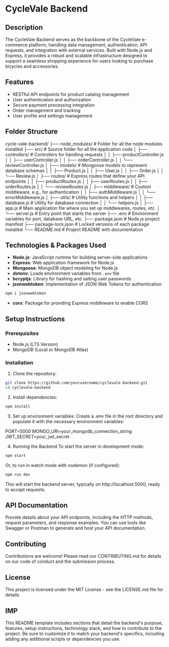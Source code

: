 # CycleVale Backend

## Description

The CycleVale Backend serves as the backbone of the CycleVale e-commerce platform, handling data management, authentication, API requests, and integration with external services. Built with Node.js and Express, it provides a robust and scalable infrastructure designed to support a seamless shopping experience for users looking to purchase bicycles and accessories.

## Features

- RESTful API endpoints for product catalog management
- User authentication and authorization
- Secure payment processing integration
- Order management and tracking
- User profile and settings management

## Folder Structure

cycle-vale-backend/
├── node_modules/                  # Folder for all the node modules installed
├── src/                           # Source folder for all the application code
│   ├── controllers/               # Controllers for handling requests
│   │   ├── productController.js
│   │   ├── userController.js
│   │   ├── orderController.js
│   │   └── reviewController.js
│   ├── models/                    # Mongoose models to represent database schemas
│   │   ├── Product.js
│   │   ├── User.js
│   │   ├── Order.js
│   │   └── Review.js
│   ├── routes/                    # Express routes that define your API endpoints
│   │   ├── productRoutes.js
│   │   ├── userRoutes.js
│   │   ├── orderRoutes.js
│   │   └── reviewRoutes.js
│   ├── middleware/                # Custom middleware, e.g., for authentication
│   │   ├── authMiddleware.js
│   │   └── errorMiddleware.js
│   ├── utils/                     # Utility functions and helpers
│   │   ├── database.js           # Utility for database connection
│   │   └── helpers.js
│   ├── app.js                     # Main application file where you set up middlewares, routes, etc.
│   └── server.js                  # Entry point that starts the server
├── .env                          # Environment variables for port, database URL, etc.
├── package.json                  # Node.js project manifest
├── package-lock.json             # Locked versions of each package installed
└── README.md                     # Project README with documentation


## Technologies & Packages Used

- **Node.js**: JavaScript runtime for building server-side applications
- **Express**: Web application framework for Node.js
- **Mongoose**: MongoDB object modeling for Node.js
- **dotenv**: Loads environment variables from `.env` file
- **bcryptjs**: Library for hashing and salting user passwords
- **jsonwebtoken**: Implementation of JSON Web Tokens for authentication
```bash
npm i jsonwebtoken
```
- **cors**: Package for providing Express middleware to enable CORS

## Setup Instructions

### Prerequisites

- Node.js (LTS Version)
- MongoDB (Local or MongoDB Atlas)

### Installation

1. Clone the repository:

```bash
git clone https://github.com/yourusername/cyclevale-backend.git
cd cyclevale-backend
```

2. Install dependencies:
```bash
npm install
```
3. Set up environment variables:
Create a .env file in the root directory and populate it with the necessary environment variables:

PORT=5000
MONGO_URI=your_mongodb_connection_string
JWT_SECRET=your_jwt_secret

4. Running the Backend
To start the server in development mode:

```bash
npm start
```
Or, to run in watch mode with nodemon (if configured):

```bash
npm run dev
```
This will start the backend server, typically on http://localhost:5000, ready to accept requests.

## API Documentation
Provide details about your API endpoints, including the HTTP methods, request parameters, and response examples. You can use tools like Swagger or Postman to generate and host your API documentation.

## Contributing
Contributions are welcome! Please read our CONTRIBUTING.md for details on our code of conduct and the submission process.

## License
This project is licensed under the MIT License - see the LICENSE.md file for details.

## IMP
This README template includes sections that detail the backend's purpose, features, setup instructions, technology stack, and how to contribute to the project. Be sure to customize it to match your backend's specifics, including adding any additional scripts or dependencies you use.





